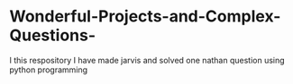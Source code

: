 # Wonderful-Projects-and-Complex-Questions-
I this respository I have made jarvis and solved one nathan question using python programming 
